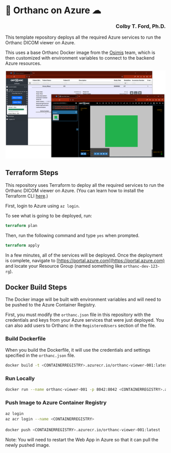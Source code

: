 # 🩻 Orthanc on Azure ☁

<h3 align="right">Colby T. Ford, Ph.D.</h3>

This template repository deploys all the required Azure services to run the Orthanc DICOM viewer on Azure.

This uses a base Orthanc Docker image from the [Osimis](https://www.osimis.io/) team, which is then customized with environment variables to connect to the backend Azure resources.

![](img/screenshot.png)


## Terraform Steps

This repository uses Terraform to deploy all the required services to run the Orthanc DICOM viewer on Azure. (You can learn how to install the Terraform CLI [here](https://developer.hashicorp.com/terraform/tutorials/aws-get-started/install-cli).)

First, login to Azure using `az login`.

To see what is going to be deployed, run:

```terraform
terraform plan
```

Then, run the following command and type `yes` when prompted.

```terraform
terraform apply
```

In a few minutes, all of the services will be deployed. Once the deployment is complete, navigate to [https://portal.azure.com](https://portal.azure.com) and locate your Resource Group (named something like `orthanc-dev-123-rg`).

## Docker Build Steps

The Docker image will be built with environment variables and will need to be pushed to the Azure Container Registry. 

First, you must modify the `orthanc.json` file in this repository with the credentials and keys from your Azure services that were just deployed. You can also add users to Orthanc in the `RegisteredUsers` section of the file.


### Build Dockerfile

When you build the Dockerfile, it will use the credentials and settings specified in the `orthanc.json` file.

```bash
docker build -t <CONTAINERREGISTRY>.azurecr.io/orthanc-viewer-001:latest .
```

### Run Locally
```bash
docker run --name orthanc-viewer-001 -p 8042:8042 <CONTAINERREGISTRY>.azurecr.io/orthanc-viewer-001:latest
```


### Push Image to Azure Container Registry

```bash
az login
az acr login --name <CONTAINERREGISTRY>

docker push <CONTAINERREGISTRY>.azurecr.io/orthanc-viewer-001:latest
```

Note: You will need to restart the Web App in Azure so that it can pull the newly pushed image.
